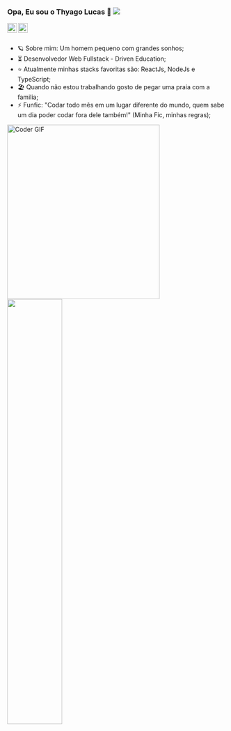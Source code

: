 ### Opa, Eu sou o Thyago Lucas 👋 ![](https://komarev.com/ghpvc/?username=thyagolucas)


<a href="https://www.linkedin.com/in/thyagolucas/">
  <img align="left" alt="Thyago Linkedin" width="22px" src="https://cdn.jsdelivr.net/npm/simple-icons@v3/icons/linkedin.svg" />
</a>
<a href="https://api.whatsapp.com/send?phone=5511934977508&text=Ol%C3%A1%20Thyago!%20acabei%20de%20analisar%20o%20seu%20GitHub.%20Podemos%20conversar%20um%20pouco%20a%20respeito%3F">
  <img align="left" alt="Thyago Whatsapp" width="22px" src="https://cdn-icons-png.flaticon.com/512/2111/2111774.png" />
</a>


<br><br>

- :ringed_planet: Sobre mim: Um homem pequeno com grandes sonhos;
- :hourglass_flowing_sand: Desenvolvedor Web Fullstack - Driven Education;
- :star: Atualmente minhas stacks favoritas são: ReactJs, NodeJs e TypeScript; 
- :beach_umbrella: Quando não estou trabalhando gosto de pegar uma praia com a familia;
- ⚡ Funfic: "Codar todo mês em um lugar diferente do mundo, quem sabe um dia poder codar fora dele também!" (Minha Fic, minhas regras);

<img align="left" src="https://media.giphy.com/media/SWoSkN6DxTszqIKEqv/giphy.gif" alt="Coder GIF" width="350px" height="400">
<br><br><br><br><br><br>
<img  width="50%" align="rigth" src="https://github-readme-stats.vercel.app/api/top-langs/?username=thyagolucas&layout=compact&langs_count=7&theme=dracula"/>

